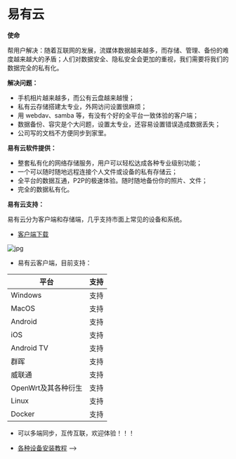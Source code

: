 # 易有云

**使命**

帮用户解决：随着互联网的发展，流媒体数据越来越多，而存储、管理、备份的难度越来越大的矛盾；人们对数据安全、隐私安全会更加的重视，我们需要将我们的数据完全的私有化。

**解决问题：**

* 手机相片越来越多，而公有云盘越来越慢；
* 私有云存储搭建太专业，外网访问设置很麻烦；
* 用 webdav、samba 等，有没有个好的全平台一致体验的客户端；
* 数据备份、容灾是个大问题，设置太专业，还容易设置错误造成数据丢失；
* 公司写的文档不方便同步到家里。

**易有云软件提供：**

* 整套私有化的网络存储服务，用户可以轻松达成各种专业级别功能；
* 一个可以随时随地远程连接个人文件或设备的私有存储云；
* 全平台的数据互通，P2P的极速体验。随时随地备份你的照片、文件；
* 完全的数据私有化。

**易有云支持：**

易有云分为客户端和存储端，几乎支持市面上常见的设备和系统。

* [客户端下载](https://doc.linkease.com/downloads/) 

![jpg](./image/1.jpg)

* 易有云客户端，目前支持：

|平台|支持|
|-|-|
| Windows | 支持 |
| MacOS | 支持 |
| Android | 支持 |
| iOS | 支持 |
| Android TV | 支持 |
| 群晖 | 支持 |
| 威联通 | 支持 |
| OpenWrt及其各种衍生 | 支持 |
| Linux | 支持 |
| Docker | 支持 |



* 可以多端同步，互传互联，欢迎体验！！！
  
* [各种设备安装教程](/zh/guide/linkease/install/device/windows.html) -->

